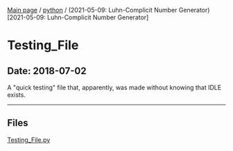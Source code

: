 [Main page](/) / [python](/python) / (2021-05-09: Luhn-Complicit Number Generator)[2021-05-09: Luhn-Complicit Number Generator]

# Testing_File

## Date: 2018-07-02

A "quick testing" file that, apparently, was made without knowing that IDLE exists.

-----

## Files

[Testing_File.py](Testing_File.py)